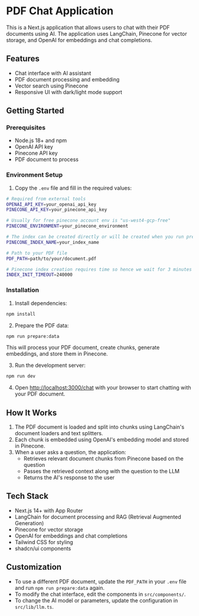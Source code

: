 # PDF Chat Application

This is a Next.js application that allows users to chat with their PDF documents using AI. The application uses LangChain, Pinecone for vector storage, and OpenAI for embeddings and chat completions.

## Features

- Chat interface with AI assistant
- PDF document processing and embedding
- Vector search using Pinecone
- Responsive UI with dark/light mode support

## Getting Started

### Prerequisites

- Node.js 18+ and npm
- OpenAI API key
- Pinecone API key
- PDF document to process

### Environment Setup

1. Copy the `.env` file and fill in the required values:

```bash
# Required from external tools
OPENAI_API_KEY=your_openai_api_key
PINECONE_API_KEY=your_pinecone_api_key

# Usually for free pinecone account env is "us-west4-gcp-free"
PINECONE_ENVIRONMENT=your_pinecone_environment

# The index can be created directly or will be created when you run prepare-data npm command
PINECONE_INDEX_NAME=your_index_name

# Path to your PDF file
PDF_PATH=path/to/your/document.pdf

# Pinecone index creation requires time so hence we wait for 3 minutes
INDEX_INIT_TIMEOUT=240000
```

### Installation

1. Install dependencies:

```bash
npm install
```

2. Prepare the PDF data:

```bash
npm run prepare:data
```

This will process your PDF document, create chunks, generate embeddings, and store them in Pinecone.

3. Run the development server:

```bash
npm run dev
```

4. Open [http://localhost:3000/chat](http://localhost:3000/chat) with your browser to start chatting with your PDF document.

## How It Works

1. The PDF document is loaded and split into chunks using LangChain's document loaders and text splitters.
2. Each chunk is embedded using OpenAI's embedding model and stored in Pinecone.
3. When a user asks a question, the application:
   - Retrieves relevant document chunks from Pinecone based on the question
   - Passes the retrieved context along with the question to the LLM
   - Returns the AI's response to the user

## Tech Stack

- Next.js 14+ with App Router
- LangChain for document processing and RAG (Retrieval Augmented Generation)
- Pinecone for vector storage
- OpenAI for embeddings and chat completions
- Tailwind CSS for styling
- shadcn/ui components

## Customization

- To use a different PDF document, update the `PDF_PATH` in your `.env` file and run `npm run prepare:data` again.
- To modify the chat interface, edit the components in `src/components/`.
- To change the AI model or parameters, update the configuration in `src/lib/llm.ts`.